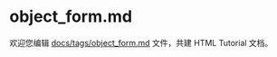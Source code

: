 object_form.md
===

欢迎您编辑 <a target="__blank" href="https://github.com/jaywcjlove/html-tutorial/blob/master/docs/tags/object_form.md">docs/tags/object_form.md</a> 文件，共建 HTML Tutorial 文档。
